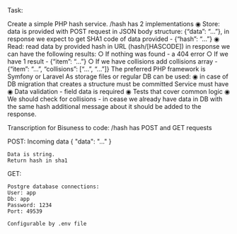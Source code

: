Task:

Create a simple PHP hash service.
/hash has 2 implementations
◉ Store: data is provided with POST request in JSON body structure: {“data”: “…”}, in response we expect to get SHA1 code of data provided - {“hash”: “…”}
◉ Read: read data by provided hash in URL (hash/[HASCODE]) in response we can have the following results:
○ If nothing was found - a 404 error
○ If we have 1 result - {“item”: “…”}
○ If we have collisions add collisions array - {“item”: “…”, “collisions”: [“…”, “…”]}
The preferred PHP framework is Symfony or Laravel
As storage files or regular DB can be used:
◉ in case of DB migration that creates a structure must be committed
Service must have
◉ Data validation - field data is required
◉ Tests that cover common logic
◉ We should check for collisions - in cease we already have data in DB with the same hash additional message about it should be added to the response.

Transcription for Bisuness to code:
/hash has POST and GET requests

POST: 
    Incoming data 
    {
        "data": "..."
    }
    
    Data is string. 
    Return hash in sha1


GET: 
    

    Postgre database connections: 
    User: app 
    Db: app
    Password: 1234
    Port: 49539

    Configurable by .env file  